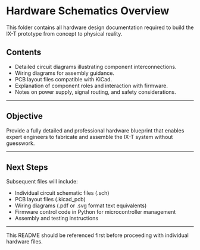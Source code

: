 # Hardware Schematics Overview

This folder contains all hardware design documentation required to build the IX-T prototype from concept to physical reality.

## Contents

- Detailed circuit diagrams illustrating component interconnections.
- Wiring diagrams for assembly guidance.
- PCB layout files compatible with KiCad.
- Explanation of component roles and interaction with firmware.
- Notes on power supply, signal routing, and safety considerations.

---

## Objective

Provide a fully detailed and professional hardware blueprint that enables expert engineers to fabricate and assemble the IX-T system without guesswork.

---

## Next Steps

Subsequent files will include:

- Individual circuit schematic files (.sch)
- PCB layout files (.kicad_pcb)
- Wiring diagrams (.pdf or .svg format text equivalents)
- Firmware control code in Python for microcontroller management
- Assembly and testing instructions

---

This README should be referenced first before proceeding with individual hardware files.
